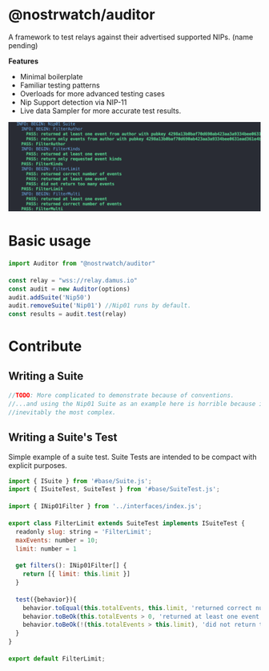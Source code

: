 # @nostrwatch/auditor

A framework to test relays against their advertised supported NIPs. (name pending)

**Features**
- Minimal boilerplate
- Familiar testing patterns
- Overloads for more advanced testing cases
- Nip Support detection via NIP-11
- Live data Sampler for more accurate test results. 


![@nostrwatch/auditor console screenshot](.assets/output.png)

# Basic usage

```js
import Auditor from "@nostrwatch/auditor"

const relay = "wss://relay.damus.io"
const audit = new Auditor(options)
audit.addSuite('Nip50') 
audit.removeSuite('Nip01') //Nip01 runs by default.
const results = audit.test(relay)
```
# Contribute

## Writing a Suite 

```js
//TODO: More complicated to demonstrate because of conventions.
//...and using the Nip01 Suite as an example here is horrible because it's
//inevitably the most complex.
```

## Writing a Suite's Test 
Simple example of a suite test. Suite Tests are intended to be compact with explicit purposes. 
```js
import { ISuite } from '#base/Suite.js';
import { ISuiteTest, SuiteTest } from '#base/SuiteTest.js';

import { INip01Filter } from '../interfaces/index.js';

export class FilterLimit extends SuiteTest implements ISuiteTest {
  readonly slug: string = 'FilterLimit';
  maxEvents: number = 10;
  limit: number = 1

  get filters(): INip01Filter[] {
    return [{ limit: this.limit }]
  }

  test({behavior}){
    behavior.toEqual(this.totalEvents, this.limit, 'returned correct number of events');
    behavior.toBeOk(this.totalEvents > 0, 'returned at least one event');
    behavior.toBeOk(!(this.totalEvents > this.limit), 'did not return too many events');
  }
}

export default FilterLimit;
```
